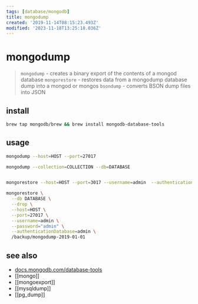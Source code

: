 ```yaml
---
tags: [database/mongodb]
title: mongodump
created: '2019-11-14T08:15:23.493Z'
modified: '2023-11-18T13:25:18.036Z'
---
```


# mongodump

> `mongodump` - creates a binary export of the contents of a mongod database
> `mongorestore` - restores data from a mongodump database dump into a mongod or mongos
> `bsondump` - converts BSON dump files into JSON

## install

```sh
brew tap mongodb/brew && brew install mongodb-database-tools
```

## usage

```sh
mongodump --host=HOST --port=27017

mongodump --collection=COLLECTION --db=DATABASE


mongorestore --host=HOST --port=3017 --username=admin  --authenticationDatabase=admin /backup/mongodump-2019-01-01

mongorestore \
  --db DATABASE \
  --drop \
  --host=HOST \
  --port=27017 \
  --username=admin \
  --password="admin" \
  --authenticationDatabase=admin \
  /backup/mongodump-2019-01-01
```

## see also

- [docs.mongodb.com/database-tools](https://docs.mongodb.com/database-tools/)
- [[mongo]]
- [[mongoexport]]
- [[mysqldump]]
- [[pg_dump]]
